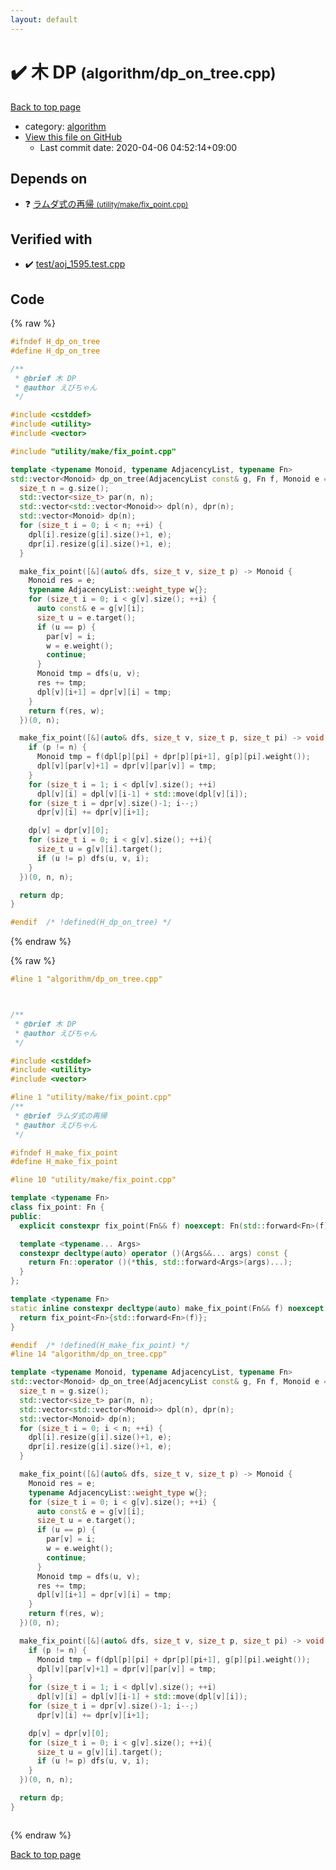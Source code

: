 ```yaml
---
layout: default
---
```


<!-- mathjax config similar to math.stackexchange -->
<script type="text/javascript" async
  src="https://cdnjs.cloudflare.com/ajax/libs/mathjax/2.7.5/MathJax.js?config=TeX-MML-AM_CHTML">
</script>
<script type="text/x-mathjax-config">
  MathJax.Hub.Config({
    TeX: { equationNumbers: { autoNumber: "AMS" }},
    tex2jax: {
      inlineMath: [ ['$','$'] ],
      processEscapes: true
    },
    "HTML-CSS": { matchFontHeight: false },
    displayAlign: "left",
    displayIndent: "2em"
  });
</script>

<script type="text/javascript" src="https://cdnjs.cloudflare.com/ajax/libs/jquery/3.4.1/jquery.min.js"></script>
<script src="https://cdn.jsdelivr.net/npm/jquery-balloon-js@1.1.2/jquery.balloon.min.js" integrity="sha256-ZEYs9VrgAeNuPvs15E39OsyOJaIkXEEt10fzxJ20+2I=" crossorigin="anonymous"></script>
<script type="text/javascript" src="../../assets/js/copy-button.js"></script>
<link rel="stylesheet" href="../../assets/css/copy-button.css" />


# :heavy_check_mark: 木 DP <small>(algorithm/dp_on_tree.cpp)</small>

<a href="../../index.html">Back to top page</a>

* category: <a href="../../index.html#ed469618898d75b149e5c7c4b6a1c415">algorithm</a>
* <a href="{{ site.github.repository_url }}/blob/master/algorithm/dp_on_tree.cpp">View this file on GitHub</a>
    - Last commit date: 2020-04-06 04:52:14+09:00




## Depends on

* :question: <a href="../utility/make/fix_point.cpp.html">ラムダ式の再帰 <small>(utility/make/fix_point.cpp)</small></a>


## Verified with

* :heavy_check_mark: <a href="../../verify/test/aoj_1595.test.cpp.html">test/aoj_1595.test.cpp</a>


## Code

<a id="unbundled"></a>
{% raw %}
```cpp
#ifndef H_dp_on_tree
#define H_dp_on_tree

/**
 * @brief 木 DP
 * @author えびちゃん
 */

#include <cstddef>
#include <utility>
#include <vector>

#include "utility/make/fix_point.cpp"

template <typename Monoid, typename AdjacencyList, typename Fn>
std::vector<Monoid> dp_on_tree(AdjacencyList const& g, Fn f, Monoid e = Monoid{}) {
  size_t n = g.size();
  std::vector<size_t> par(n, n);
  std::vector<std::vector<Monoid>> dpl(n), dpr(n);
  std::vector<Monoid> dp(n);
  for (size_t i = 0; i < n; ++i) {
    dpl[i].resize(g[i].size()+1, e);
    dpr[i].resize(g[i].size()+1, e);
  }

  make_fix_point([&](auto& dfs, size_t v, size_t p) -> Monoid {
    Monoid res = e;
    typename AdjacencyList::weight_type w{};
    for (size_t i = 0; i < g[v].size(); ++i) {
      auto const& e = g[v][i];
      size_t u = e.target();
      if (u == p) {
        par[v] = i;
        w = e.weight();
        continue;
      }
      Monoid tmp = dfs(u, v);
      res += tmp;
      dpl[v][i+1] = dpr[v][i] = tmp;
    }
    return f(res, w);
  })(0, n);

  make_fix_point([&](auto& dfs, size_t v, size_t p, size_t pi) -> void {
    if (p != n) {
      Monoid tmp = f(dpl[p][pi] + dpr[p][pi+1], g[p][pi].weight());
      dpl[v][par[v]+1] = dpr[v][par[v]] = tmp;
    }
    for (size_t i = 1; i < dpl[v].size(); ++i)
      dpl[v][i] = dpl[v][i-1] + std::move(dpl[v][i]);
    for (size_t i = dpr[v].size()-1; i--;)
      dpr[v][i] += dpr[v][i+1];

    dp[v] = dpr[v][0];
    for (size_t i = 0; i < g[v].size(); ++i){
      size_t u = g[v][i].target();
      if (u != p) dfs(u, v, i);
    }
  })(0, n, n);

  return dp;
}

#endif  /* !defined(H_dp_on_tree) */

```
{% endraw %}

<a id="bundled"></a>
{% raw %}
```cpp
#line 1 "algorithm/dp_on_tree.cpp"



/**
 * @brief 木 DP
 * @author えびちゃん
 */

#include <cstddef>
#include <utility>
#include <vector>

#line 1 "utility/make/fix_point.cpp"
/**
 * @brief ラムダ式の再帰
 * @author えびちゃん
 */

#ifndef H_make_fix_point
#define H_make_fix_point

#line 10 "utility/make/fix_point.cpp"

template <typename Fn>
class fix_point: Fn {
public:
  explicit constexpr fix_point(Fn&& f) noexcept: Fn(std::forward<Fn>(f)) {}

  template <typename... Args>
  constexpr decltype(auto) operator ()(Args&&... args) const {
    return Fn::operator ()(*this, std::forward<Args>(args)...);
  }
};

template <typename Fn>
static inline constexpr decltype(auto) make_fix_point(Fn&& f) noexcept {
  return fix_point<Fn>{std::forward<Fn>(f)};
}

#endif  /* !defined(H_make_fix_point) */
#line 14 "algorithm/dp_on_tree.cpp"

template <typename Monoid, typename AdjacencyList, typename Fn>
std::vector<Monoid> dp_on_tree(AdjacencyList const& g, Fn f, Monoid e = Monoid{}) {
  size_t n = g.size();
  std::vector<size_t> par(n, n);
  std::vector<std::vector<Monoid>> dpl(n), dpr(n);
  std::vector<Monoid> dp(n);
  for (size_t i = 0; i < n; ++i) {
    dpl[i].resize(g[i].size()+1, e);
    dpr[i].resize(g[i].size()+1, e);
  }

  make_fix_point([&](auto& dfs, size_t v, size_t p) -> Monoid {
    Monoid res = e;
    typename AdjacencyList::weight_type w{};
    for (size_t i = 0; i < g[v].size(); ++i) {
      auto const& e = g[v][i];
      size_t u = e.target();
      if (u == p) {
        par[v] = i;
        w = e.weight();
        continue;
      }
      Monoid tmp = dfs(u, v);
      res += tmp;
      dpl[v][i+1] = dpr[v][i] = tmp;
    }
    return f(res, w);
  })(0, n);

  make_fix_point([&](auto& dfs, size_t v, size_t p, size_t pi) -> void {
    if (p != n) {
      Monoid tmp = f(dpl[p][pi] + dpr[p][pi+1], g[p][pi].weight());
      dpl[v][par[v]+1] = dpr[v][par[v]] = tmp;
    }
    for (size_t i = 1; i < dpl[v].size(); ++i)
      dpl[v][i] = dpl[v][i-1] + std::move(dpl[v][i]);
    for (size_t i = dpr[v].size()-1; i--;)
      dpr[v][i] += dpr[v][i+1];

    dp[v] = dpr[v][0];
    for (size_t i = 0; i < g[v].size(); ++i){
      size_t u = g[v][i].target();
      if (u != p) dfs(u, v, i);
    }
  })(0, n, n);

  return dp;
}



```
{% endraw %}

<a href="../../index.html">Back to top page</a>

